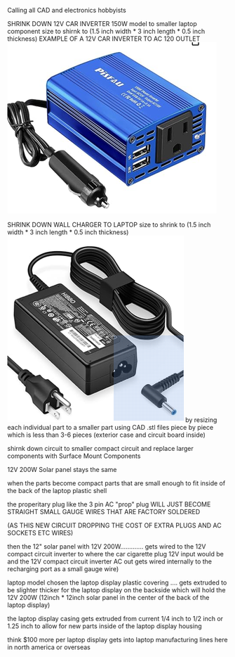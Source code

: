 Calling all CAD and electronics hobbyists


SHRINK DOWN 12V CAR INVERTER 150W model to smaller laptop component size to shirnk to (1.5 inch width * 3 inch length * 0.5 inch thickness)
EXAMPLE OF A 12V CAR INVERTER TO AC 120 OUTLET
![s1](https://raw.githubusercontent.com/c4pt00/laptop-display-continuous-charge-room-light-solar/refs/heads/main/strip-stock-1.png)

SHRINK DOWN WALL CHARGER TO LAPTOP size to shrink to (1.5 inch width * 3 inch length * 0.5 inch thickness)
![s1](https://raw.githubusercontent.com/c4pt00/laptop-display-continuous-charge-room-light-solar/refs/heads/main/strip-stock-2.png)
by resizing each individual part to a smaller part using CAD .stl files piece by piece which is less than 3-6 pieces (exterior case and circuit board inside)

shirnk down circuit to smaller compact circuit and replace larger components with Surface Mount Components



12V 200W Solar panel stays the same

when the parts become compact parts that are small enough to fit inside of the back of the laptop plastic shell

the properitary plug like the 3 pin AC "prop" plug WILL JUST BECOME STRAIGHT SMALL GAUGE WIRES THAT ARE FACTORY SOLDERED 

(AS THIS NEW CIRCUIT DROPPING THE COST OF EXTRA PLUGS AND AC SOCKETS ETC WIRES)

then the 12" solar panel with 12V 200W............. gets wired to the 12V compact circuit inverter to where the car cigarette plug 12V input would be and the 12V compact circuit inverter AC out gets wired internally to the recharging port as a small gauge wire)

laptop model chosen the laptop display plastic covering .... gets extruded to be slighter thicker for the laptop display on the backside 
which will hold the 12V 200W (12inch * 12inch solar panel in the center of the back of the laptop display)

the laptop display casing gets extruded from current 1/4 inch to 1/2 inch or 1.25 inch to allow for new parts inside of the laptop display 
housing


think $100 more per laptop display gets into laptop manufacturing lines here in north america or overseas


